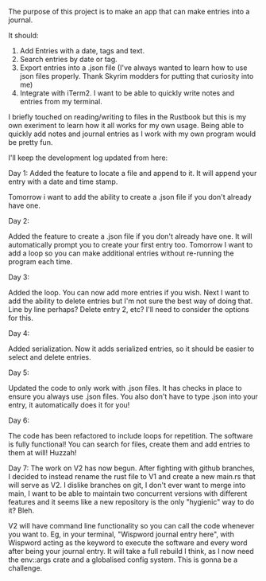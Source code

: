 The purpose of this project is to make an app that can make entries into a journal.

It should:

1) Add Entries with a date, tags and text.
2) Search entries by date or tag.
3) Export entries into a .json file (I've always wanted to learn how to use json files properly. Thank Skyrim modders for putting that curiosity into me)
4) Integrate with iTerm2. I want to be able to quickly write notes and entries from my terminal.

I briefly touched on reading/writing to files in the Rustbook but this is my own exeriment to learn how it all works for my own usage. Being able to quickly add notes and journal entries as I work with my own program would be pretty fun. 

I'll keep the development log updated from here:

Day 1:
Added the feature to locate a file and append to it. It will append your entry with a date and time stamp.

Tomorrow i want to add the ability to create a .json file if you don't already have one. 

Day 2:

Added the feature to create a .json file if you don't already have one. It will automatically prompt you to create your first entry too. Tomorrow I want to add a loop so you can make additional entries without re-running the program each time.

Day 3:

Added the loop. You can now add more entries if you wish. Next I want to add the ability to delete entries but I'm not sure the best way of doing that. Line by line perhaps? Delete entry 2, etc? I'll need to consider the options for this.

Day 4: 

Added serialization. Now it adds serialized entries, so it should be easier to select and delete entries.

Day 5:

Updated the code to only work with .json files. It has checks in place to ensure you always use .json files. You also don't have to type .json into your entry, it automatically does it for you!

Day 6:

The code has been refactored to include loops for repetition. The software is fully functional! You can search for files, create them and add entries to them at will! Huzzah!

Day 7:
The work on V2 has now begun. After fighting with github branches, I decided to instead rename the rust file to V1 and create a new main.rs that will serve as V2. I dislike branches on git, I don't ever want to merge into main, I want to be able to maintain two concurrent versions with different features and it seems like a new repository is the only "hygienic" way to do it? Bleh.

V2 will have command line functionality so you can call the code whenever you want to. Eg, in your terminal, "Wispword journal entry here", with Wispword acting as the keyword to execute the software and every word after being your journal entry. It will take a full rebuild I think, as I now need the env::args crate and a globalised config system. This is gonna be a challenge.